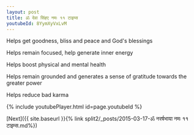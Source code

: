 ```yaml
---
layout: post
title: ॐ देवा सिंहए नमः ११ टाइम्स
youtubeId: 8YymXyVxLvM
---
```

 
 
Helps get goodness, bliss and peace and God's blessings
 
Helps remain focused, help generate inner energy 
 
Helps boost physical and mental health 
 
Helps remain grounded and generates a sense of gratitude towards the greater power 
 
Helps reduce bad karma
 
 
 
 


{% include youtubePlayer.html id=page.youtubeId %}
 
[Next]({{ site.baseurl }}{% link  split2/_posts/2015-03-17-ॐ नरर्षभाया नमः ११ टाइम्स.md%})
 
